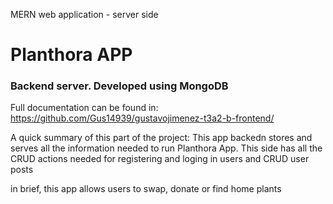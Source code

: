 MERN web application - server side

# Planthora APP 
### Backend server. Developed using MongoDB

Full documentation can be found in:  
https://github.com/Gus14939/gustavojimenez-t3a2-b-frontend/

A quick summary of this part of the project:
This app backedn stores and serves all the information needed to run Planthora App.
This side has all the CRUD actions needed for registering and loging in users and CRUD user posts

in brief, this app allows users to swap, donate or find home plants

